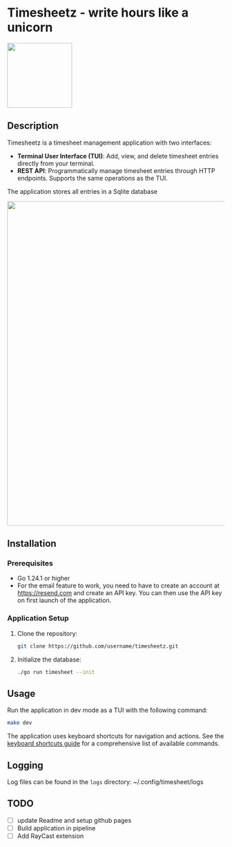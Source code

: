 # Timesheetz - write hours like a unicorn

<img src="docs/images/unicorn.jpg" height="150" />

## Description

Timesheetz is a timesheet management application with two interfaces:

- **Terminal User Interface (TUI)**: Add, view, and delete timesheet entries
  directly from your terminal.
- **REST API**: Programmatically manage timesheet entries through HTTP
  endpoints. Supports the same operations as the TUI.

The application stores all entries in a Sqlite database

<img src="docs/images/timesheet.png" width="750" />

## Installation

### Prerequisites

- Go 1.24.1 or higher
- For the email feature to work, you need to have to create an account at
  https://resend.com and create an API key. You can then use the API key on
  first launch of the application.

### Application Setup

1. Clone the repository:

   ```bash
   git clone https://github.com/username/timesheetz.git
   ```

2. Initialize the database:
   ```bash
   ./go run timesheet --init
   ```

## Usage

Run the application in dev mode as a TUI with the following command:

```bash
make dev
```

The application uses keyboard shortcuts for navigation and actions. See the
[keyboard shortcuts guide](docs/shortcuts.md) for a comprehensive list of
available commands.

## Logging

Log files can be found in the `logs` directory: ~/.config/timesheet/logs

## TODO

- [ ] update Readme and setup github pages
- [ ] Build application in pipeline
- [ ] Add RayCast extension

